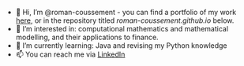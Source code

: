 - 👋 Hi, I’m @roman-coussement - you can find a portfolio of my work [here](https://github.com/roman-coussement/roman-coussement.github.io), or in the repository titled *roman-coussement.github.io* below.
- 👀 I’m interested in: computational mathematics and mathematical modelling, and their applications to finance.
- 🌱 I’m currently learning: Java and revising my Python knowledge
- 📫 You can reach me via [LinkedIn](https://www.linkedin.com/in/roman-coussement/)


<!---
roman-coussement/roman-coussement is a ✨ special ✨ repository because its `README.md` (this file) appears on your GitHub profile.
You can click the Preview link to take a look at your changes.
--->
